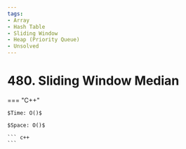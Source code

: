 ```yaml
---
tags:
- Array
- Hash Table
- Sliding Window
- Heap (Priority Queue)
- Unsolved
---
```



# 480. Sliding Window Median

=== "C++"

    $Time: O()$

    $Space: O()$

    ``` c++
    ```